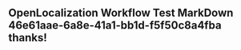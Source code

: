 <properties
ms.topic="hero-topic1"
ms.test1="hero-topic"
ms.test2="test"/>

## OpenLocalization Workflow Test MarkDown 46e61aae-6a8e-41a1-bb1d-f5f50c8a4fba thanks!

